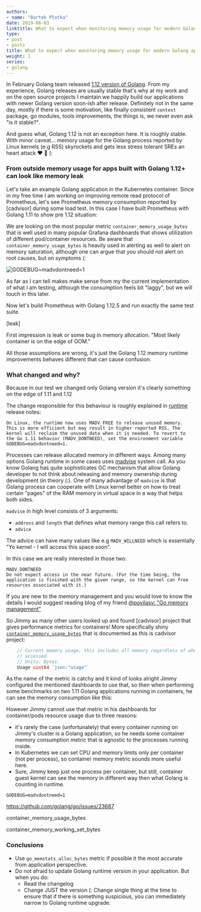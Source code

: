 ```yaml
---
authors:
- name: "Bartek Płotka"
date: 2019-06-03
linktitle: What to expect when monitoring memory usage for modern Golang application
type:
- post 
- posts
title: What to expect when monitoring memory usage for modern Golang application.
weight: 1
series:
- golang
---
```


In February Golang team released [1.12 version of Golang](https://golang.org/doc/go1.12). From my experience, Golang releases are usually stable that's
why at my work and on the open source projects I maintain we happily build our applications with newer Golang version soon-ish after release.
Definitely not in the same day, mostly if there is some motivation, like finally consistent `context` package, go modules, tools improvements, the things is,
we never even ask "is it stable?".

And guess what, Golang 1.12 is not an exception here. It is roughly stable. 
With minor caveat... memory usage for the Golang process reported by Linux kernels (e.g RSS) skyrockets and gets less stress tolerant SREs an heart attack :heart: :gun: (: 

### From outside memory usage for apps built with Golang 1.12+ can look like memory leak

Let's take an example Golang application in the Kubernetes container. Since in my free time I am working on improving remote read protocol of Prometheus, let's see Prometheus memory consumption 
reported by [cadvisor] during some load test. In this case I have built Prometheus with Golang 1.11 to show pre 1.12 situation:

We are looking on the most popular metric `container_memory_usage_bytes` that is well used in many popular Grafana dashboards that shows utilization of different pod/container resources. 
Be aware that `container_memory_usage_bytes` is heavily used in alerting as well to alert on memory saturation, although one can argue that you should not alert on root causes, but on symptoms (:

![GODEBUG=madvdontneed=1](images/blog/go-memory-monitoring/1.png)

As far as I can tell makes make sense from my the current implementation of what I am testing, although the consumption feels bit "laggy", but we will touch in this later.

Now let's build Prometheus with Golang 1.12.5 and run exactly the same test suite.

[leak]

First impression is leak or some bug in memory allocation. "Most likely container is on the edge of OOM."

All those assumptions are wrong, it's just the Golang 1.12 memory runtime improvements behaves different that can cause confusion.

### What changed and why?

Because in our test we changed only Golang version it's clearly something on the edge of 1.11 and 1.12

The change responsible for this behaviour is roughly explained in [runtime](https://golang.org/doc/go1.12#runtime) release notes:

```
On Linux, the runtime now uses MADV_FREE to release unused memory. This is more efficient but may result in higher reported RSS. The kernel will reclaim the unused data when it is needed. To revert to the Go 1.11 behavior (MADV_DONTNEED), set the environment variable GODEBUG=madvdontneed=1.
```

Processes can release allocated memory in different ways. Among many options Golang runtime in some cases uses [madvise](http://man7.org/linux/man-pages/man2/madvise.2.html) system call.
As you know Golang has quite sophisticates GC mechanism that allow Golang developer to not think about releasing and memory ownership during development (in theory (:). One of many advantage 
of `madvise` is that Golang process can cooperate with Linux kernel better on how to treat certain "pages" of the RAM memory in virtual space in a way that helps both sides.

`madvise` in high level consists of 3 arguments:
* `address` and `length` that defines what memory range this call refers to.
* `advice`

The advice can have many values like e.g `MADV_WILLNEED` which is essentially "Yo kernel - I will access this space soon".

In this case we are really interested in those two:

```
MADV_DONTNEED
Do not expect access in the near future. (For the time being, the application is finished with the given range, so the kernel can free resources associated with it.)
```






If you are new to the memory management and you would love to know the details I would suggest reading blog of my friend [@povilasv: "Go memory management"](https://povilasv.me/go-memory-management/)





So Jimmy as many other users looked up and found [cadvisor] project that gives performance metrics for containers! More specifically shiny [`container_memory_usage_bytes`](https://github.com/google/cadvisor/blob/da29418c31e5d4d0f33640aeafa7c5487f039630/info/v1/container.go#L342) that is documented
as this is cadvisor project:

```go
	// Current memory usage, this includes all memory regardless of when it was
	// accessed.
	// Units: Bytes.
	Usage uint64 `json:"usage"`
``` 

As the name of the metric is catchy and it kind of looks alright Jimmy configured the mentioned dashboards to use that, so then when performing some benchmarks on two 1.11 Golang applications running in containers, he can
see the memory consumption like this:



However Jimmy cannot use that metric in his dashboards for container/pods resource usage due to three reasons:
* it's rarely the case (unfortunately) that every container running on Jimmy's cluster is a Golang application, so he needs some container memory consumption metric that is agnostic to the processes running inside. 
* In Kubernetes we can set CPU and memory limits only per container (not per process), so container memory metric sounds more useful here.
* Sure, Jimmy keep just one process per container, but still, container guest kernel can see the memory in different way then what Golang is counting in runtime. 






`GODEBUG=madvdontneed=1`

https://github.com/golang/go/issues/23687


container_memory_usage_bytes

container_memory_working_set_bytes


### Conclusions

* Use `go_memstats_alloc_bytes` metric if possible it the most accurate from application perspective.
* Do not afraid to update Golang runtime version in your application. But when you do:
  * Read the changelog
  * Change JUST the version (: Change single thing at the time to ensure that if there is something suspicious, you can immediately narrow to Golang runtime upgrade.
  
